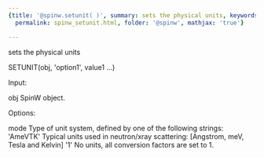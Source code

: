 ```yaml
---
{title: '@spinw.setunit( )', summary: sets the physical units, keywords: sample, sidebar: sw_sidebar,
  permalink: spinw_setunit.html, folder: '@spinw', mathjax: 'true'}

---
```

sets the physical units
 
SETUNIT(obj, 'option1', value1 ...)
 
Input:
 
obj       SpinW object.
 
Options:
 
mode      Type of unit system, defined by one of the following strings:
              'AmeVTK'    Typical units used in neutron/xray scattering:
                              [Angstrom, meV, Tesla and Kelvin]
              '1'         No units, all conversion factors are set to 1.
 
